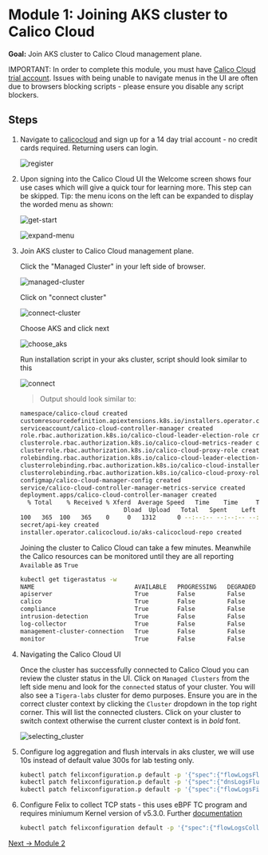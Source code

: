 # Module 1: Joining AKS cluster to Calico Cloud

**Goal:** Join AKS cluster to Calico Cloud management plane.

IMPORTANT: In order to complete this module, you must have [Calico Cloud trial account](https://www.calicocloud.io/?utm_campaign=calicocloud&utm_medium=digital&utm_source=microsoft). Issues with being unable to navigate menus in the UI are often due to browsers blocking scripts - please ensure you disable any script blockers.

## Steps

1. Navigate to [calicocloud](https://www.calicocloud.io/?utm_campaign=calicocloud&utm_medium=digital&utm_source=microsoft) and sign up for a 14 day trial account - no credit cards required. Returning users can login.

   ![register](../img/calico-cloud-registering.gif)

2. Upon signing into the Calico Cloud UI the Welcome screen shows four use cases which will give a quick tour for learning more. This step can be skipped. Tip: the menu icons on the left can be expanded to display the worded menu as shown:

   ![get-start](../img/get-start.png)

   ![expand-menu](../img/expand-menu.png)


3. Join AKS cluster to Calico Cloud management plane.
    
   Click the "Managed Cluster" in your left side of browser.

   ![managed-cluster](../img/managed-cluster.png)
   
   Click on "connect cluster"

   ![connect-cluster](../img/connect-cluster.png)
   
   Choose AKS and click next

   ![choose_aks](https://user-images.githubusercontent.com/104035488/199702972-36177641-0143-4669-9873-8272dbafafc0.png)
   
   Run installation script in your aks cluster, script should look similar to this
 
   ![connect](https://user-images.githubusercontent.com/104035488/199704524-05ef0eb4-1a1b-4dc7-8df1-85fb5e172f83.png)

   > Output should look similar to:
   ```bash
   namespace/calico-cloud created
   customresourcedefinition.apiextensions.k8s.io/installers.operator.calicocloud.io created
   serviceaccount/calico-cloud-controller-manager created
   role.rbac.authorization.k8s.io/calico-cloud-leader-election-role created
   clusterrole.rbac.authorization.k8s.io/calico-cloud-metrics-reader created
   clusterrole.rbac.authorization.k8s.io/calico-cloud-proxy-role created
   rolebinding.rbac.authorization.k8s.io/calico-cloud-leader-election-rolebinding created
   clusterrolebinding.rbac.authorization.k8s.io/calico-cloud-installer-rbac created
   clusterrolebinding.rbac.authorization.k8s.io/calico-cloud-proxy-rolebinding created
   configmap/calico-cloud-manager-config created
   service/calico-cloud-controller-manager-metrics-service created
   deployment.apps/calico-cloud-controller-manager created
     % Total    % Received % Xferd  Average Speed   Time    Time     Time  Current
                                Dload  Upload   Total   Spent    Left  Speed
   100   365  100   365    0     0   1312      0 --:--:-- --:--:-- --:--:--  1312
   secret/api-key created
   installer.operator.calicocloud.io/aks-calicocloud-repo created
   ```
   Joining the cluster to Calico Cloud can take a few minutes. Meanwhile the Calico resources can be monitored until they are all reporting `Available` as `True`
   ```bash
   kubectl get tigerastatus -w                                                                                                                   
   NAME                            AVAILABLE   PROGRESSING   DEGRADED   SINCE
   apiserver                       True        False         False      96s
   calico                          True        False         False      16s
   compliance                      True        False         False      21s
   intrusion-detection             True        False         False      41s
   log-collector                   True        False         False      21s
   management-cluster-connection   True        False         False      51s
   monitor                         True        False         False      2m1s
   ```
4. Navigating the Calico Cloud UI

    Once the cluster has successfully connected to Calico Cloud you can review the cluster status in the UI. Click on `Managed Clusters` from the left side menu and look for the `connected` status of your cluster. You will also see a `Tigera-labs` cluster for demo purposes. Ensure you are in the correct cluster context by clicking the `Cluster` dropdown in the top right corner. This will list the connected clusters. Click on your cluster to switch context otherwise the current cluster context is in *bold* font.
    
    ![selecting_cluster](../img/selecting-cluster.gif)

5. Configure log aggregation and flush intervals in aks cluster, we will use 10s instead of default value 300s for lab testing only.   

    ```bash
    kubectl patch felixconfiguration.p default -p '{"spec":{"flowLogsFlushInterval":"10s"}}'
    kubectl patch felixconfiguration.p default -p '{"spec":{"dnsLogsFlushInterval":"10s"}}'
    kubectl patch felixconfiguration.p default -p '{"spec":{"flowLogsFileAggregationKindForAllowed":1}}'
    ```

6. Configure Felix to collect TCP stats - this uses eBPF TC program and requires miniumum Kernel version of v5.3.0. Further [documentation](https://docs.tigera.io/visibility/elastic/flow/tcpstats)

    ```bash
    kubectl patch felixconfiguration default -p '{"spec":{"flowLogsCollectTcpStats":true}}'
    ```

[Next -> Module 2](../calicocloud/configuring-demo-apps.md)
